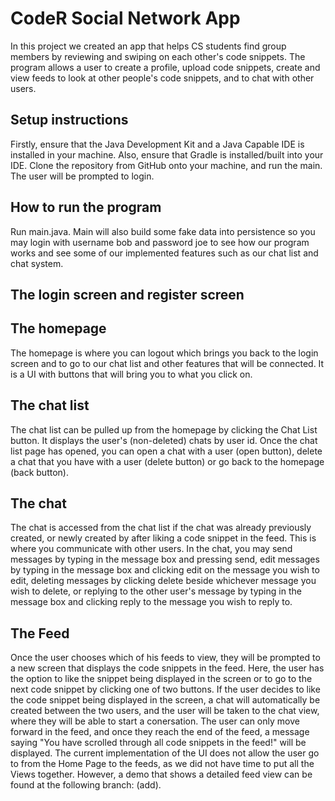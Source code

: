 

# CodeR Social Network App
In this project we created an app that helps CS students find group members by reviewing and swiping on each other's code snippets. The program allows a user to create a profile, upload code snippets, create and view feeds to look at other people's code snippets, and to chat with other users. 

## Setup instructions 
Firstly, ensure that the Java Development Kit and a Java Capable IDE is installed in your machine. Also, ensure that Gradle is installed/built into your IDE.
Clone the repository from GitHub onto your machine, and run the main. The user will be prompted to login. 

## How to run the program 
Run main.java. Main will also build some fake data into persistence so you may login with username bob and password joe to see how our program works and see some of our implemented features such as our chat list and chat system. 

## The login screen and register screen


## The homepage
The homepage is where you can logout which brings you back to the login screen and to go to our chat list and other features that will be connected. It is a UI with buttons that will bring you to what you click on.

## The chat list
The chat list can be pulled up from the homepage by clicking the Chat List button. It displays the user's (non-deleted) 
chats by user id. Once the chat list page has opened, you can open a chat with a user (open button), delete a chat that 
you have with a user (delete button) or go back to the homepage (back button).

## The chat
The chat is accessed from the chat list if the chat was already previously created, or newly created by after liking a code snippet in the feed. This is where you communicate with other users. In the chat, you may send messages by typing in the message box and pressing send, edit messages by typing in the message box and clicking edit on the message you wish to edit, deleting messages by clicking delete beside whichever message you wish to delete, or replying to the other user's message by typing in the message box and clicking reply to the message you wish to reply to.

## The Feed
Once the user chooses which of his feeds to view, they will be prompted to a new screen that displays the code snippets in the feed. Here, the user has the option to like the snippet being displayed in the screen or to go to the next code snippet by clicking one of two buttons. If the user decides to like the code snippet being displayed in the screen, a chat will automatically be created between the two users, and the user will be taken to the chat view, where they will be able to start a conersation. The user can only move forward in the feed, and once they reach the end of the feed, a message saying "You have scrolled through all code snippets in the feed!" will be displayed. The current implementation of the UI does not allow the user go to from the Home Page to the feeds, as we did not have time to put all the Views together. However, a demo that shows a detailed feed view can be found at the following branch: (add). 



